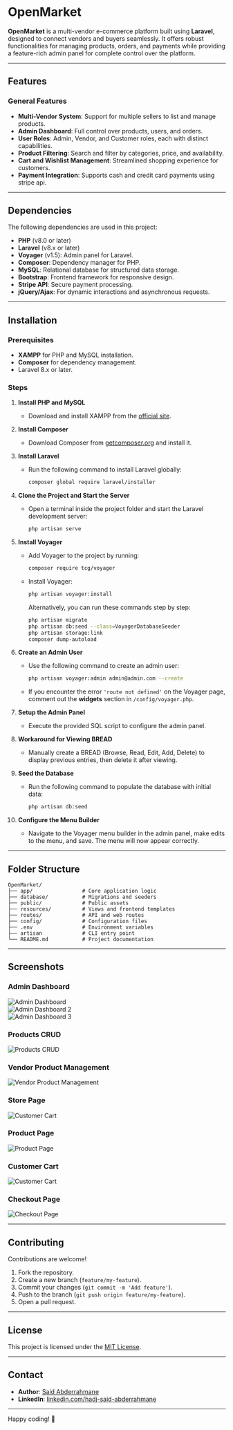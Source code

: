 # OpenMarket  

**OpenMarket** is a multi-vendor e-commerce platform built using **Laravel**, designed to connect vendors and buyers seamlessly. It offers robust functionalities for managing products, orders, and payments while providing a feature-rich admin panel for complete control over the platform.  

---  

## Features  

### General Features  
- **Multi-Vendor System**: Support for multiple sellers to list and manage products.  
- **Admin Dashboard**: Full control over products, users, and orders.  
- **User Roles**: Admin, Vendor, and Customer roles, each with distinct capabilities.  
- **Product Filtering**: Search and filter by categories, price, and availability.  
- **Cart and Wishlist Management**: Streamlined shopping experience for customers.  
- **Payment Integration**: Supports cash and credit card payments using stripe api.  

---

## Dependencies  

The following dependencies are used in this project:  

- **PHP** (v8.0 or later)  
- **Laravel** (v8.x or later)  
- **Voyager** (v1.5): Admin panel for Laravel.  
- **Composer**: Dependency manager for PHP.  
- **MySQL**: Relational database for structured data storage.  
- **Bootstrap**: Frontend framework for responsive design.  
- **Stripe API**: Secure payment processing.  
- **jQuery/Ajax**: For dynamic interactions and asynchronous requests.  

---

## Installation  

### Prerequisites  
- **XAMPP** for PHP and MySQL installation.  
- **Composer** for dependency management.  
- Laravel 8.x or later.  

### Steps  

1. **Install PHP and MySQL**  
   - Download and install XAMPP from the [official site](https://www.apachefriends.org/index.html).  

2. **Install Composer**  
   - Download Composer from [getcomposer.org](https://getcomposer.org/) and install it.  

3. **Install Laravel**  
   - Run the following command to install Laravel globally:  
     ```bash  
     composer global require laravel/installer  
     ```  

4. **Clone the Project and Start the Server**  
   - Open a terminal inside the project folder and start the Laravel development server:  
     ```bash  
     php artisan serve  
     ```  

5. **Install Voyager**  
   - Add Voyager to the project by running:  
     ```bash  
     composer require tcg/voyager  
     ```  
   - Install Voyager:  
     ```bash  
     php artisan voyager:install  
     ```  
     Alternatively, you can run these commands step by step:  
     ```bash  
     php artisan migrate  
     php artisan db:seed --class=VoyagerDatabaseSeeder  
     php artisan storage:link  
     composer dump-autoload  
     ```  

6. **Create an Admin User**  
   - Use the following command to create an admin user:  
     ```bash  
     php artisan voyager:admin admin@admin.com --create  
     ```  
   - If you encounter the error `'route not defined'` on the Voyager page, comment out the **widgets** section in `/config/voyager.php`.  

7. **Setup the Admin Panel**  
   - Execute the provided SQL script to configure the admin panel.  

8. **Workaround for Viewing BREAD**  
   - Manually create a BREAD (Browse, Read, Edit, Add, Delete) to display previous entries, then delete it after viewing.  

9. **Seed the Database**  
   - Run the following command to populate the database with initial data:  
     ```bash  
     php artisan db:seed  
     ```  

10. **Configure the Menu Builder**  
    - Navigate to the Voyager menu builder in the admin panel, make edits to the menu, and save. The menu will now appear correctly.  

---  

## Folder Structure  

```plaintext  
OpenMarket/  
├── app/                # Core application logic  
├── database/           # Migrations and seeders  
├── public/             # Public assets  
├── resources/          # Views and frontend templates  
├── routes/             # API and web routes  
├── config/             # Configuration files  
├── .env                # Environment variables  
├── artisan             # CLI entry point  
└── README.md           # Project documentation  
```  

---  

## Screenshots  

### Admin Dashboard  
![Admin Dashboard](screenshots/admin_dashboard.PNG)  
![Admin Dashboard 2](screenshots/admin_dashboard1.PNG)  
![Admin Dashboard 3](screenshots/admin_dashboard2.PNG)  

### Products CRUD  
![Products CRUD](screenshots/products_crud.PNG) 

### Vendor Product Management  
![Vendor Product Management](screenshots/vendor_dashboard.PNG)  

### Store Page  
![Customer Cart](screenshots/store_page.PNG)  

### Product Page  
![Product Page](screenshots/product_page.PNG)  

### Customer Cart  
![Customer Cart](screenshots/cart_page.PNG)  

### Checkout Page  
![Checkout Page](screenshots/checkout_page.PNG)  

---  

## Contributing  

Contributions are welcome!  

1. Fork the repository.  
2. Create a new branch (`feature/my-feature`).  
3. Commit your changes (`git commit -m 'Add feature'`).  
4. Push to the branch (`git push origin feature/my-feature`).  
5. Open a pull request.  

---  

## License  

This project is licensed under the [MIT License](LICENSE).  

---  

## Contact  

- **Author**: [Said Abderrahmane](https://github.com/SaidAbderrahmane)  
- **LinkedIn**: [linkedin.com/hadj-said-abderrahmane](https://linkedin.com/hadj-said-abderrahmane)  

---  

Happy coding! 🚀  